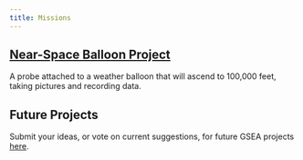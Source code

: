 ```yaml
---
title: Missions
---
```


## [Near-Space Balloon Project](/missions/nearspaceballoon.html)
A probe attached to a weather balloon that will ascend to 100,000 feet, taking
pictures and recording data.

<div class="restricted r_member r_admin" markdown="1">

## Future Projects
Submit your ideas, or vote on current suggestions, for future GSEA projects [here](https://docs.google.com/forms/d/1WqMmGiPWkIGXwQNpla-XxRypmyplvVv3T1ezQdEwgMA/viewform).

</div>
